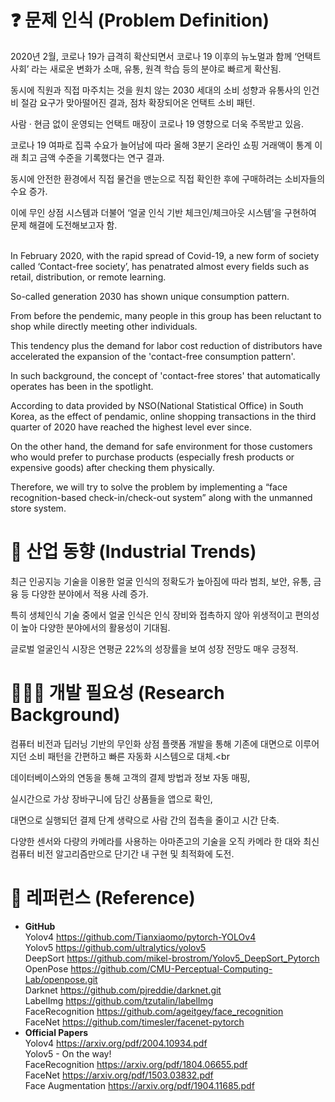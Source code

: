 # ❓ 문제 인식 (Problem Definition)

2020년 2월, 코로나 19가 급격히 확산되면서 코로나 19 이후의 뉴노멀과 함께 ‘언택트 사회’ 라는 새로운 변화가 소매, 유통, 원격 학습 등의 분야로 빠르게 확산됨. <br>

동시에 직원과 직접 마주치는 것을 원치 않는 2030 세대의 소비 성향과 유통사의 인건비 절감 요구가 맞아떨어진 결과, 점차 확장되어온 언택트 소비 패턴. <br>

사람 · 현금 없이 운영되는 언택트 매장이 코로나 19 영향으로 더욱 주목받고 있음. <br>

코로나 19 여파로 집콕 수요가 늘어남에 따라 올해 3분기 온라인 쇼핑 거래액이 통계 이래 최고 금액 수준을 기록했다는 연구 결과. <br>

동시에 안전한 환경에서 직접 물건을 맨눈으로 직접 확인한 후에 구매하려는 소비자들의 수요 증가. <br>

이에 무인 상점 시스템과 더불어 ‘얼굴 인식 기반 체크인/체크아웃 시스템’을 구현하여 문제 해결에 도전해보고자 함.  <br><br>

In February 2020, with the rapid spread of Covid-19, a new form of society called ‘Contact-free society’, has penatrated almost every fields such as retail, distribution, or remote learning.<br>

So-called generation 2030 has shown unique consumption pattern. <br>

From before the pendemic, many people in this group has been reluctant to shop while directly meeting other individuals. <br>

This tendency plus the demand for labor cost reduction of distributors have accelerated the expansion of the 'contact-free consumption pattern'. <br>

In such background, the concept of 'contact-free stores' that automatically operates has been in the spotlight. <br> 

According to data provided by NSO(National Statistical Office) in South Korea, as the effect of pendamic, online shopping transactions in the third quarter of 2020 have reached the highest level ever since.<br>

On the other hand, the demand for safe environment for those customers who would prefer to purchase products (especially fresh products or expensive goods) after checking them physically.<br> 

Therefore, we will try to solve the problem by implementing a “face recognition-based check-in/check-out system” along with the unmanned store system.<br>


# 🏃 산업 동향 (Industrial Trends)
최근 인공지능 기술을 이용한 얼굴 인식의 정확도가 높아짐에 따라 범죄, 보안, 유통, 금융 등 다양한 분야에서 적용 사례 증가.<br>

특히 생체인식 기술 중에서 얼굴 인식은 인식 장비와 접촉하지 않아 위생적이고 편의성이 높아 다양한 분야에서의 활용성이 기대됨.<br>

글로벌 얼굴인식 시장은 연평균 22%의 성장률을 보여 성장 전망도 매우 긍정적.<br>

# 👨🏻‍🔬 개발 필요성 (Research Background)
컴퓨터 비전과 딥러닝 기반의 무인화 상점 플랫폼 개발을 통해 기존에 대면으로 이루어지던 소비 패턴을 간편하고 빠른 자동화 시스템으로 대체.<br

데이터베이스와의 연동을 통해 고객의 결제 방법과 정보 자동 매핑,<br>

실시간으로 가상 장바구니에 담긴 상품들을 앱으로 확인,<br>

대면으로 실행되던 결제 단계 생략으로 사람 간의 접촉을 줄이고 시간 단축.<br>

다양한 센서와 다량의 카메라를 사용하는 아마존고의 기술을 오직 카메라 한 대와 최신 컴퓨터 비전 알고리즘만으로 단기간 내 구현 및 최적화에 도전.<br>

# 📝 레퍼런스 (Reference)
* <b> GitHub </b><br>
Yolov4 https://github.com/Tianxiaomo/pytorch-YOLOv4 <br>
Yolov5 https://github.com/ultralytics/yolov5 <br>
DeepSort https://github.com/mikel-brostrom/Yolov5_DeepSort_Pytorch <br>
OpenPose https://github.com/CMU-Perceptual-Computing-Lab/openpose.git <br>
Darknet https://github.com/pjreddie/darknet.git <br>
LabelImg https://github.com/tzutalin/labelImg <br>
FaceRecognition https://github.com/ageitgey/face_recognition <br>
FaceNet https://github.com/timesler/facenet-pytorch <br>
* <b>Official Papers</b> <br>
Yolov4 https://arxiv.org/pdf/2004.10934.pdf <br>
Yolov5  -  On the way! <br>
FaceRecognition https://arxiv.org/pdf/1804.06655.pdf <br>
FaceNet https://arxiv.org/pdf/1503.03832.pdf <br>
Face Augmentation https://arxiv.org/pdf/1904.11685.pdf
